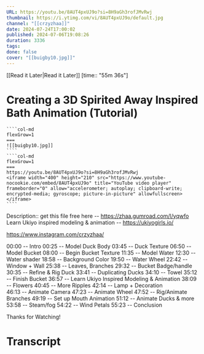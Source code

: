 ```yaml
---
URL: https://youtu.be/8AUT4pxUJ9o?si=8H9aGh3rofJMvRwj
thumbnail: https://i.ytimg.com/vi/8AUT4pxUJ9o/default.jpg
channel: "[[crzyzhaa]]"
date: 2024-07-24T17:00:02
published: 2024-07-06T19:08:26
duration: 3336
tags: 
done: false
cover: "[[buigby10.jpg]]"
---
```

[[Read it Later|Read it Later]] [time:: "55m 36s"]
# Creating a 3D Spirited Away Inspired Bath Animation (Tutorial)
`````col
````col-md
flexGrow=1
===
![[buigby10.jpg]]
````
````col-md
flexGrow=1
===
https://youtu.be/8AUT4pxUJ9o?si=8H9aGh3rofJMvRwj
<iframe width="400" height="210" src="https://www.youtube-nocookie.com/embed/8AUT4pxUJ9o" title="YouTube video player" frameborder="0" allow="accelerometer; autoplay; clipboard-write; encrypted-media; gyroscope; picture-in-picture" allowfullscreen></iframe>
````
`````
Description:: get this file free here -- https://zhaa.gumroad.com/l/yqwfo
Learn Ukiyo inspired modeling & animation -- https://ukiyogirls.io/

https://www.instagram.com/crzyzhaa/

00:00 -- Intro
00:25 -- Model Duck Body
03:45 -- Duck Texture
06:50 -- Model Bucket
08:00 -- Begin Bucket Texture
11:35 -- Model Water
12:30 -- Water shader
18:58 -- Background Color
19:50 -- Water Wheel
22:42 -- Window + Wall
25:38 -- Leaves, Branches
29:32 -- Bucket Badge/handle
30:35 -- Refine & Rig Duck
33:41 -- Duplicating Ducks
34:10 -- Towel
35:12 -- Finish Bucket
36:57 -- Learn Ukiyo Inspired Modeling & Animation
38:09 -- Flowers
40:45 -- More Ripples
42:14 -- Lamp + Decoration  
46:13 -- Animate Camera
47:23 -- Animate Wheel
47:52 -- Rig/Animate Branches
49:19 -- Set up Mouth Animation
51:12 -- Animate Ducks & more
53:58 -- Steam/fog
54:22 -- Wind Petals
55:23 -- Conclusion




Thanks for Watching!
# Transcript